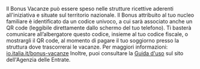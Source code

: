 Il Bonus Vacanze può essere speso nelle strutture ricettive aderenti all'iniziativa e situate sul territorio nazionale. Il Bonus attribuito al tuo nucleo familiare è identificato da un codice univoco, a cui sarà associato anche un QR code (leggibile direttamente dallo schermo del tuo telefono). Ti basterà comunicare all’albergatore questo codice, insieme al tuo codice fiscale, o mostrargli il QR code, al momento di pagare il tuo soggiorno presso la struttura dove trascorrerai le vacanze.
Per maggiori informazioni: [io.italia.it/bonus-vacanze](https://io.italia.it/bonus-vacanze)
Inoltre, puoi consultare la [Guida d'uso](https://www.agenziaentrate.gov.it/portale/documents/20143/233439/Guida_Bonus_Vacanze_v1.pdf/1bbb218f-b17f-6ccc-4c0c-62af8d7bb205) sul sito dell'Agenzia delle Entrate.